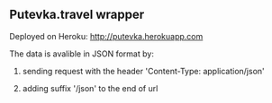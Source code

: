 ## Putevka.travel wrapper

Deployed on Heroku: http://putevka.herokuapp.com

The data is avalible in JSON format by:

1. sending request with the header 'Content-Type: application/json' 

2. adding suffix '/json' to the end of url
